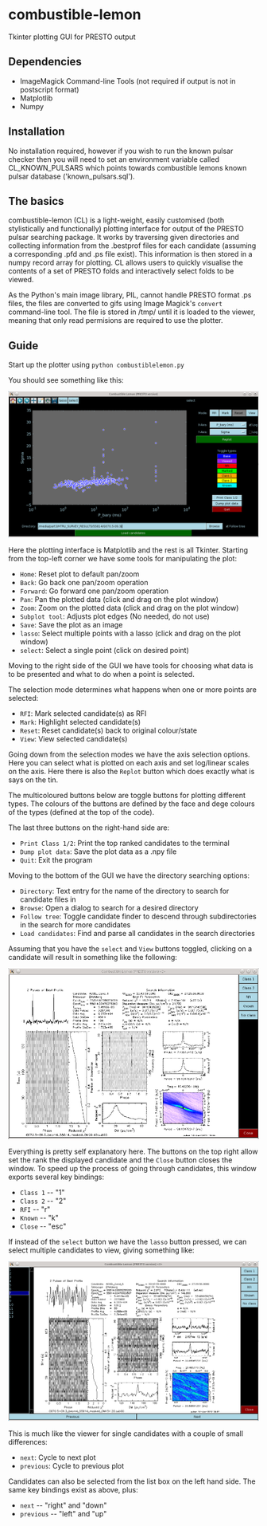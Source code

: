 combustible-lemon
=================

Tkinter plotting GUI for PRESTO output

Dependencies
------------

 * ImageMagick Command-line Tools (not required if output is not in postscript format)
 * Matplotlib
 * Numpy

Installation
------------

No installation required, however if you wish to run the known pulsar checker then you will need to set an environment variable called CL_KNOWN_PULSARS which points towards combustible lemons known pulsar database ('known_pulsars.sql').

The basics
----------

combustible-lemon (CL) is a light-weight, easily customised (both stylistically and functionally) plotting interface for output of the PRESTO pulsar searching package. It works by traversing given directories and collecting information from the .bestprof files for each candidate (assuming a corresponding .pfd and .ps file exist). This information is then stored in a numpy record array for plotting. CL allows users to quickly visualise the contents of a set of PRESTO folds and interactively select folds to be viewed.

As the Python's main image library, PIL, cannot handle PRESTO format .ps files, the files are converted to gifs using Image Magick's `convert` command-line tool. The file is stored in /tmp/ until it is loaded to the viewer, meaning that only read permisions are required to use the plotter. 

Guide
-----

Start up the plotter using `python combustiblelemon.py`

You should see something like this:

![alt text](https://github.com/ewanbarr/combustible-lemon/blob/master/images/base_window.png?raw=true "Main CL window")

Here the plotting interface is Matplotlib and the rest is all Tkinter. Starting from the top-left corner we have some tools for manipulating the plot:

 * `Home`: Reset plot to default pan/zoom 
 * `Back`: Go back one pan/zoom operation
 * `Forward`: Go forward one pan/zoom operation 
 * `Pan`: Pan the plotted data (click and drag on the plot window)
 * `Zoom`: Zoom on the plotted data (click and drag on the plot window)
 * `Subplot tool`: Adjusts plot edges (No needed, do not use)
 * `Save`: Save the plot as an image
 * `lasso`: Select multiple points with a lasso (click and drag on the plot window) 
 * `select`: Select a single point (click on desired point)

Moving to the right side of the GUI we have tools for choosing what data is to be presented and what to do when a point is selected.

The selection mode determines what happens when one or more points are selected:
    
 * `RFI`: Mark selected candidate(s) as RFI
 * `Mark`: Highlight selected candidate(s) 
 * `Reset`: Reset candidate(s) back to original colour/state
 * `View`: View selected candidate(s) 
 
Going down from the selection modes we have the axis selection options. Here you can select what is plotted on each axis and set log/linear scales on the axis. Here there is also the `Replot` button which does exactly what is says on the tin.

The multicoloured buttons below are toggle buttons for plotting different types. The colours of the buttons are defined by the face and dege colours of the types (defined at the top of the code).

The last three buttons on the right-hand side are:

 * `Print Class 1/2`: Print the top ranked candidates to the terminal
 * `Dump plot data`: Save the plot data as a .npy file
 * `Quit`: Exit the program

Moving to the bottom of the GUI we have the directory searching options:

 * `Directory`: Text entry for the name of the directory to search for candidate files in
 * `Browse`: Open a dialog to search for a desired directory
 * `Follow tree`: Toggle candidate finder to descend through subdirectories in the search for more candidates
 * `Load candidates`: Find and parse all candidates in the search directories
 
Assuming that you have the `select` and `View` buttons toggled, clicking on a candidate will result in something like the following: 

![alt text](https://github.com/ewanbarr/combustible-lemon/blob/master/images/single_viewer.png?raw=true "Single viewer")

Everything is pretty self explanatory here. The buttons on the top right allow set the rank the displayed candidate and the `Close` button closes the window. To speed up the process of going through candidates, this window exports several key bindings:

 * `Class 1` -- "1"
 * `Class 2` -- "2"
 * `RFI`     -- "r"
 * `Known`   -- "k"
 * `Close`   -- "esc"
 
If instead of the `select` button we have the `lasso` button pressed, we can select multiple candidates to view, giving something like:

![alt text](https://github.com/ewanbarr/combustible-lemon/blob/master/images/multi_viewer.png?raw=true "Multi viewer")

This is much like the viewer for single candidates with a couple of small differences:

 * `next`: Cycle to next plot
 * `previous`: Cycle to previous plot
 
Candidates can also be selected from the list box on the left hand side. The same key bindings exist as above, plus:

 * `next` -- "right" and "down"
 * `previous` -- "left" and "up"


